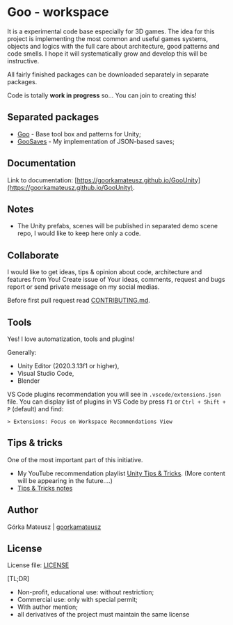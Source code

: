 # Goo - workspace

It is a experimental code base especially for 3D games. The idea for this project is implementing the most common and useful games systems, objects and logics with the full care about architecture, good patterns and code smells.
I hope it will systematically grow and develop this will be instructive.

All fairly finished packages can be downloaded separately in separate packages.

Code is totally **work in progress** so... You can join to creating this!

## Separated packages

- [Goo](https://github.com/goorkamateusz/GooSaves) - Base tool box and patterns for Unity;
- [GooSaves](https://github.com/goorkamateusz/GooSaves) - My implementation of JSON-based saves;

## Documentation

Link to documentation: [https://goorkamateusz.github.io/GooUnity](https://goorkamateusz.github.io/GooUnity).

## Notes

- The Unity prefabs, scenes will be published in separated demo scene repo, I would like to keep here only a code.

## Collaborate

I would like to get ideas, tips & opinion about code, architecture and features from You!
Create issue of Your ideas, comments, request and bugs report or send private message on my social medias.

Before first pull request read [CONTRIBUTING.md](CONTRIBUTING.md).

## Tools

Yes! I love automatization, tools and plugins!

Generally:
- Unity Editor (2020.3.13f1 or higher),
- Visual Studio Code,
- Blender

VS Code plugins recommendation you will see in `.vscode/extensions.json` file.
You can display list of plugins in VS Code by press `F1` or `Ctrl + Shift + P` (default) and find:
```
> Extensions: Focus on Workspace Recommendations View
```

## Tips & tricks

One of the most important part of this initiative.

- My YouTube recommendation playlist [Unity Tips & Tricks](https://youtube.com/playlist?list=PLcGcTWv6KerEVKerBMOxhI3ZeTkRvRagI).
(More content will be appearing in the future....)
- [Tips & Tricks notes](Documentation/TipsAndTricks.md)

## Author

Górka Mateusz | [goorkamateusz](https://goorkamateusz.github.io)

## License

License file: [LICENSE](LICENSE.md)

[TL;DR]
- Non-profit, educational use: without restriction;
- Commercial use: only with special permit;
- With author mention;
- all derivatives of the project must maintain the same license
